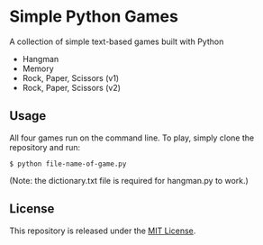 # Simple Python Games

A collection of simple text-based games built with Python

 - Hangman
 - Memory
 - Rock, Paper, Scissors (v1)
 - Rock, Paper, Scissors (v2)

## Usage

All four games run on the command line. To play, simply clone the repository and run:

`$ python file-name-of-game.py`

(Note: the dictionary.txt file is required for hangman.py to work.)

## License

This repository is released under the [MIT License](http://opensource.org/licenses/MIT).
